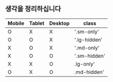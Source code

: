 ## 생각을 정리하십니다

| Mobile | Tablet | Desktop | class        |
| ------ | ------ | ------- | ------------ |
| O      | X      | X       | '.sm-only'   |
| O      | O      | X       | '.lg-hidden' |
| X      | O      | X       | '.md-only'   |
| X      | O      | O       | '.sm-hidden' |
| X      | X      | O       | .lg-only'    |
| O      | X      | O       | .md-hidden'  |

